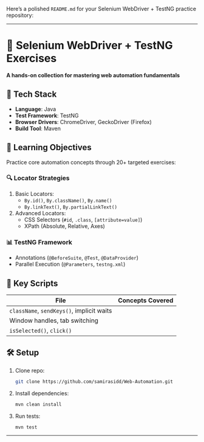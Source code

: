 Here’s a polished `README.md` for your Selenium WebDriver + TestNG practice repository:

---

# 🚀 Selenium WebDriver + TestNG Exercises  
**A hands-on collection for mastering web automation fundamentals**  

## 🔧 Tech Stack  
- **Language**: Java  
- **Test Framework**: TestNG  
- **Browser Drivers**: ChromeDriver, GeckoDriver (Firefox)  
- **Build Tool**: Maven  

## 🎯 Learning Objectives  
Practice core automation concepts through 20+ targeted exercises:  

### 🔍 **Locator Strategies**  
1. Basic Locators:  
   - `By.id()`, `By.className()`, `By.name()`  
   - `By.linkText()`, `By.partialLinkText()`  
2. Advanced Locators:  
   - CSS Selectors (`#id`, `.class`, `[attribute=value]`)  
   - XPath (Absolute, Relative, Axes)  


### 📊 **TestNG Framework**  
- Annotations (`@BeforeSuite`, `@Test`, `@DataProvider`)  
- Parallel Execution (`@Parameters`, `testng.xml`)  

## 📂 Key Scripts  

| File | Concepts Covered |  
|------|------------------|  
| `className`, `sendKeys()`, implicit waits |  
|  Window handles, tab switching |  
|  `isSelected()`, `click()` |  

## 🛠️ Setup  
1. Clone repo:  
   ```bash
   git clone https://github.com/samirasidd/Web-Automation.git
   ```
2. Install dependencies:  
   ```bash
   mvn clean install
   ```
3. Run tests:  
   ```bash
   mvn test
   ```

---
